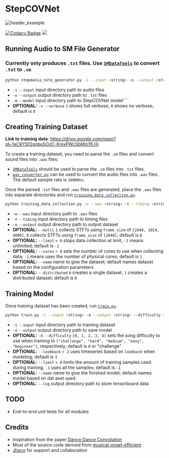 # StepCOVNet
![header_example](https://github.com/cpuguy96/StepCOVNet/blob/master/resources/header_example.gif)

[![Codacy Badge](https://api.codacy.com/project/badge/Grade/a4ef846886e446229d04974cde24c6dd)](https://www.codacy.com/manual/cpuguy96/StepCOVNet?utm_source=github.com&amp;utm_medium=referral&amp;utm_content=cpuguy96/StepCOVNet&amp;utm_campaign=Badge_Grade)
![](https://github.com/cpuguy96/StepCOVNet/workflows/StepCOVNet%20Application/badge.svg)

## Running Audio to SM File Generator
### Currently only produces `.txt` files. Use [`SMDataTools`](https://github.com/jhaco/SMDataTools) to convert `.txt` to `.sm`
```.bash
python stepmania_note_generator.py -i --input <string> -o --output <string> --timing_model <string> -v --verbose <int>
```
*   `-i` `--input` input directory path to audio files
*   `-o` `--output` output directory path to `.txt` files
*   `-m` `--model` input directory path to StepCOVNet model````
*   **OPTIONAL:** `-v` `--verbose` `1` shows full verbose, `0` shows no verbose; default is `0`

## Creating Training Dataset
**Link to training data**: <https://drive.google.com/open?id=1eCRYSf2qnbsSOzC-KmxPWcSbMzi1fLHi>

To create a training dataset, you need to parse the `.sm` files and convert sound files into `.wav` files: 
*   [`SMDataTools`](https://github.com/jhaco/SMDataTools) should be used to parse the `.sm` files into `.txt` files. 
*   [`wav_converter.py`](https://github.com/cpuguy96/StepCOVNet/blob/master/wav_converter.py) can be used to convert the audio files into `.wav` files. The default sample rate is `16000hz`.

Once the parsed `.txt` files and `.wav` files are generated, place the `.wav` files into separate directories and run [`training_data_collection.py`](https://github.com/cpuguy96/StepCOVNet/blob/master/stepcovnet/data_collection/training_data_collection.py).

```.bash
python training_data_collection.py -w --wav <string> -t --timing <string> -o --output <string> --multi <int> --limit <int>
```
*   `-w` `--wav` input directory path to `.wav` files
*   `-t` `--timing` input directory path to timing files
*   `-o` `--output` output directory path to output dataset
*   **OPTIONAL:** `--multi` `1` collects STFTs using `frame_size` of `[2048, 1024, 4096]`, `0` collects STFTs using `frame_size` of `[2048]`; default is `0`
*   **OPTIONAL:** `--limit` `> 0` stops data collection at limit, `-1` means unlimited; default is `-1`
*   **OPTIONAL:** `--cores` `> 0` sets the number of cores to use when collecting data; `-1` means uses the number of physical cores; default is `1`
*   **OPTIONAL:** `--name` name to give the dataset; default names dataset based on the configuration parameters
*   **OPTIONAL:** `--distributed` `0` creates a single dataset, `1` creates a distributed dataset; default is `0`

## Training Model
Once training dataset has been created, run [`train.py`](https://github.com/cpuguy96/StepCOVNet/blob/master/train.py).
```.bash
python train.py -i --input <string> -o --output <string> --difficulty <int> --lookback <int> --limit <int> --name <string> --log <string>
``` 
*   `-i` `--input` input directory path to training dataset
*   `-o` `--output` output directory path to save model 
*   **OPTIONAL:** `-d` `--difficulty` `[0, 1, 2, 3, 4]` sets the song difficulty to use when training to `["challenge", "hard", "medium", "easy", "beginner"]`, respectively; default is `0` or "challenge"
*   **OPTIONAL:** `--lookback` `> 2` uses timeseries based on `lookback` when modeling; default is `3`
*   **OPTIONAL:** `--limit` `> 0` limits the amount of training samples used during training, `-1` uses all the samples; default is `-1`
*   **OPTIONAL:** `--name` name to give the finished model; default names model based on dat aset used
*   **OPTIONAL:** `--log` output directory path to store tensorboard data

## TODO
*   End-to-end unit tests for all modules 

## Credits
*   Inspiration from the paper [Dance Dance Convolution](https://arxiv.org/pdf/1703.06891.pdf)
*   Most of the source code derived from [musical-onset-efficient](https://github.com/ronggong/musical-onset-efficient)
*   [Jhaco](https://github.com/jhaco) for support and collaboration 
